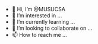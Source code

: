 - 👋 Hi, I’m @MUSUCSA
- 👀 I’m interested in ...
- 🌱 I’m currently learning ...
- 💞️ I’m looking to collaborate on ...
- 📫 How to reach me ...

<!---
MUSUCSA/MUSUCSA is a ✨ special ✨ repository because its `README.md` (this file) appears on your GitHub profile.
You can click the Preview link to take a look at your changes.
--->
